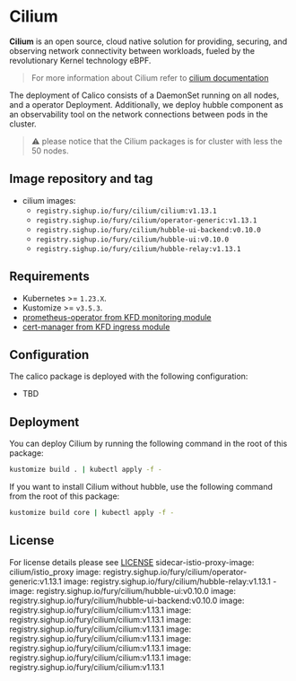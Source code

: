 # Cilium

<!-- <KFD-DOCS> -->

**Cilium** is an open source, cloud native solution for providing, securing, and observing network connectivity between
workloads, fueled by the revolutionary Kernel technology eBPF.

> For more information about Cilium refer to [cilium documentation][cilium-documentation]

The deployment of Calico consists of a DaemonSet running on all nodes, and a operator Deployment. Additionally, we deploy
hubble component as an observability tool on the network connections between pods in the cluster.

> ⚠️ please notice that the Cilium packages is for cluster with less the 50 nodes.

## Image repository and tag

- cilium images:
  - `registry.sighup.io/fury/cilium/cilium:v1.13.1`
  - `registry.sighup.io/fury/cilium/operator-generic:v1.13.1`
  - `registry.sighup.io/fury/cilium/hubble-ui-backend:v0.10.0`
  - `registry.sighup.io/fury/cilium/hubble-ui:v0.10.0`
  - `registry.sighup.io/fury/cilium/hubble-relay:v1.13.1`

## Requirements

- Kubernetes >= `1.23.X`.
- Kustomize >= `v3.5.3`.
- [prometheus-operator from KFD monitoring module][prometheus-operator]
- [cert-manager from KFD ingress module][cert-manager]

## Configuration

The calico package is deployed with the following configuration:

- TBD

## Deployment

You can deploy Cilium by running the following command in the root of this package:

```bash
kustomize build . | kubectl apply -f -
```

If you want to install Cilium without hubble, use the following command from the root of this package:

```bash
kustomize build core | kubectl apply -f -
```

<!-- LINKS -->
[cilium-documentation]: https://docs.cilium.io/en/stable/
[prometheus-operator]: https://github.com/sighup-io/fury-kubernetes-monitoring/blob/master/katalog/prometheus-operator
[cert-manager]: https://github.com/sighup-io/fury-kubernetes-ingress/blob/master/katalog/cert-manager

<!-- </KFD-DOCS> -->

## License

For license details please see [LICENSE](./../../LICENSE)
  sidecar-istio-proxy-image: cilium/istio_proxy
        image: registry.sighup.io/fury/cilium/operator-generic:v1.13.1
        image: registry.sighup.io/fury/cilium/hubble-relay:v1.13.1
      - image: registry.sighup.io/fury/cilium/hubble-ui:v0.10.0
        image: registry.sighup.io/fury/cilium/hubble-ui-backend:v0.10.0
        image: registry.sighup.io/fury/cilium/cilium:v1.13.1
        image: registry.sighup.io/fury/cilium/cilium:v1.13.1
        image: registry.sighup.io/fury/cilium/cilium:v1.13.1
        image: registry.sighup.io/fury/cilium/cilium:v1.13.1
        image: registry.sighup.io/fury/cilium/cilium:v1.13.1
        image: registry.sighup.io/fury/cilium/cilium:v1.13.1
        image: registry.sighup.io/fury/cilium/cilium:v1.13.1
